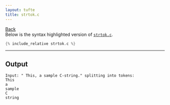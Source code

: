 ```yaml
---
layout: tufte
title: strtok.c
---
```

[Back](./../)  
Below is the syntax highlighted version of [`strtok.c`](strtok.c).

``` c
{% include_relative strtok.c %}
```
---

## Output
``` output
Input: " This, a sample C-string." splitting into tokens:
This
a
sample
C
string
```



